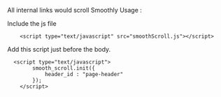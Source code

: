 All internal links would scroll Smoothly
Usage : 

Include the js file
```
    <script type="text/javascript" src="smoothScroll.js"></script>
```


Add this script just before the body.

```
  <script type="text/javascript">
        smooth_scroll.init({
            header_id : "page-header"
        });
    </script>


```

